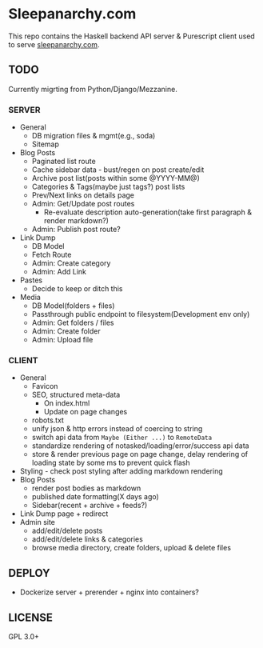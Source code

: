 # Sleepanarchy.com

This repo contains the Haskell backend API server & Purescript client used to
serve [sleepanarchy.com](https://sleepanarchy.com).

## TODO

Currently migrting from Python/Django/Mezzanine.

### SERVER

* General
    * DB migration files & mgmt(e.g., soda)
    * Sitemap
* Blog Posts
    * Paginated list route
    * Cache sidebar data - bust/regen on post create/edit
    * Archive post list(posts within some @YYYY-MM@)
    * Categories & Tags(maybe just tags?) post lists
    * Prev/Next links on details page
    * Admin: Get/Update post routes
        * Re-evaluate description auto-generation(take first paragraph & render
          markdown?)
    * Admin: Publish post route?
* Link Dump
    * DB Model
    * Fetch Route
    * Admin: Create category
    * Admin: Add Link
* Pastes
    * Decide to keep or ditch this
* Media
    * DB Model(folders + files)
    * Passthrough public endpoint to filesystem(Development env only)
    * Admin: Get folders / files
    * Admin: Create folder
    * Admin: Upload file


### CLIENT

* General
    * Favicon
    * SEO, structured meta-data
        * On index.html
        * Update on page changes
    * robots.txt
    * unify json & http errors instead of coercing to string
    * switch api data from `Maybe (Either ...)` to `RemoteData`
    * standardize rendering of notasked/loading/error/success api data
    * store & render previous page on page change, delay rendering of loading
      state by some ms to prevent quick flash
* Styling - check post styling after adding markdown rendering
* Blog Posts
    * render post bodies as markdown
    * published date formatting(X days ago)
    * Sidebar(recent + archive + feeds?)
* Link Dump page + redirect
* Admin site
    * add/edit/delete posts
    * add/edit/delete links & categories
    * browse media directory, create folders, upload & delete files


## DEPLOY

* Dockerize server + prerender + nginx into containers?


## LICENSE

GPL 3.0+
